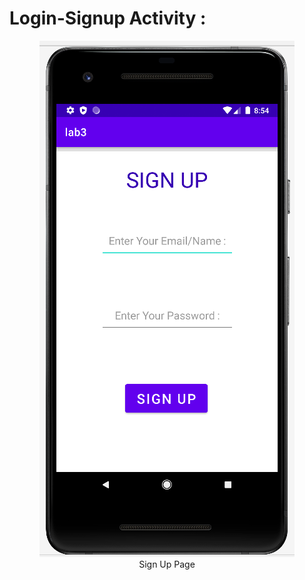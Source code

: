 # Login-Signup Activity :


<figure class="image" align="center">
  <img src="https://github.com/Prajwal-YP/imageCache/blob/main/lab3a.png" alt="signup">
  <figcaption>Sign Up Page</figcaption>
</figure>
